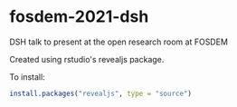 # fosdem-2021-dsh
DSH talk to present at the open research room at FOSDEM

Created using rstudio's revealjs package.

To install: 

```r
install.packages("revealjs", type = "source")
```
